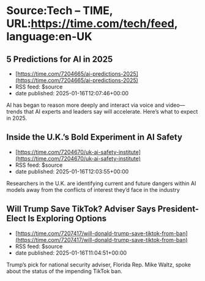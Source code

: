 # Source:Tech – TIME, URL:https://time.com/tech/feed, language:en-UK

## 5 Predictions for AI in 2025
 - [https://time.com/7204665/ai-predictions-2025](https://time.com/7204665/ai-predictions-2025)
 - RSS feed: $source
 - date published: 2025-01-16T12:07:46+00:00

AI has began to reason more deeply and interact via voice and video—trends that AI experts and leaders say will accelerate. Here’s what to expect in 2025.

## Inside the U.K.’s Bold Experiment in AI Safety
 - [https://time.com/7204670/uk-ai-safety-institute](https://time.com/7204670/uk-ai-safety-institute)
 - RSS feed: $source
 - date published: 2025-01-16T12:03:55+00:00

Researchers in the U.K. are identifying current and future dangers within AI models away from the conflicts of interest they’d face in the industry

## Will Trump Save TikTok? Adviser Says President-Elect Is Exploring Options
 - [https://time.com/7207417/will-donald-trump-save-tiktok-from-ban](https://time.com/7207417/will-donald-trump-save-tiktok-from-ban)
 - RSS feed: $source
 - date published: 2025-01-16T11:04:51+00:00

Trump’s pick for national security adviser, Florida Rep. Mike Waltz, spoke about the status of the impending TikTok ban.

